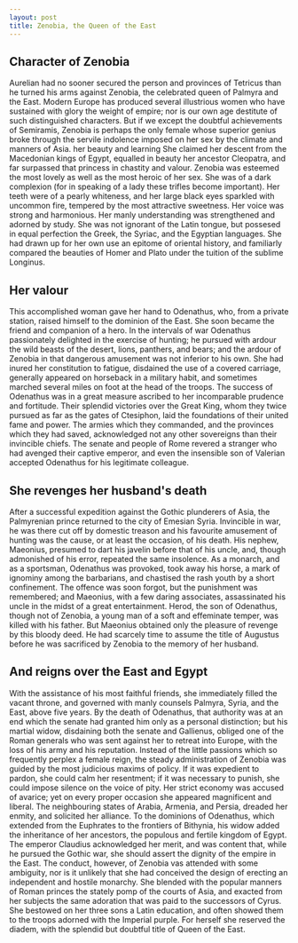 ```yaml
---
layout: post
title: Zenobia, the Queen of the East
---
```


Character of Zenobia
--------------------

Aurelian had no sooner secured the person and provinces of Tetricus than he turned his arms against Zenobia, the celebrated queen of Palmyra and the East. Modern Europe has produced several illustrious women who have sustained with glory the weight of empire; nor is our own age destitute of such distinguished characters. But if we except the doubtful achievements of Semiramis, Zenobia is perhaps the only female whose superior genius broke through the servile indolence imposed on her sex by the climate and manners of Asia.  her beauty and learning She claimed her descent from the Macedonian kings of Egypt, equalled in beauty her ancestor Cleopatra, and far surpassed that princess in chastity  and valour. Zenobia was esteemed the most lovely as well as the most heroic of her sex. She was of a dark complexion (for in speaking of a lady these trifles become important). Her teeth were of a pearly whiteness, and her large black eyes sparkled with uncommon fire, tempered by the most attractive sweetness. Her voice was strong and harmonious. Her manly understanding was strengthened and adorned by study. She was not ignorant of the Latin tongue, but possesed in equal perfection the Greek, the Syriac, and the Egyptian languages. She had drawn up for her own use an epitome of oriental history, and familiarly compared the beauties of Homer and Plato under the tuition of the sublime Longinus.

Her valour
----------

This accomplished woman gave her hand to Odenathus, who, from a private station, raised himself to the dominion of the East. She soon became the friend and companion of a hero. In the intervals of war Odenathus passionately delighted in the exercise of hunting; he pursued with ardour the wild beasts of the desert, lions, panthers, and bears; and the ardour of Zenobia in that dangerous amusement was not inferior to his own. She had inured her constitution to fatigue, disdained the use of a covered carriage, generally appeared on horseback in a military habit, and sometimes marched several miles on foot at the head of the troops. The success of Odenathus was in a great measure ascribed to her incomparable prudence and fortitude. Their splendid victories over the Great King, whom they twice pursued as far as the gates of Ctesiphon, laid the foundations of their united fame and power. The armies which they commanded, and the provinces which they had saved, acknowledged not any other sovereigns than their invincible chiefs. The senate and people of Rome revered a stranger who had avenged their captive emperor, and even the insensible son of Valerian accepted Odenathus for his legitimate colleague.

She revenges her husband's death
--------------------------------

After a successful expedition against the Gothic plunderers of Asia, the Palmyrenian prince returned to the city of Emesian Syria. Invincible in war, he was there cut off by domestic treason and his favourite amusement of hunting was the cause, or at least the occasion, of his death.  His nephew, Maeonius, presumed to dart his javelin before that of his uncle, and, though admonished of his error, repeated the same insolence. As a monarch, and as a sportsman, Odenathus was provoked, took away his horse, a mark of ignominy among the barbarians, and chastised the rash youth by a short confinement. The offence was soon forgot, but the punishment was remembered; and Maeonius, with a few daring associates, assassinated his uncle in the midst of a great entertainment. Herod, the son of Odenathus, though not of Zenobia, a young man of a soft and effeminate temper,  was killed with his father. But Maeonius obtained only the pleasure of revenge by this bloody deed. He had scarcely time to assume the title of Augustus before he was sacrificed by Zenobia to the memory of her husband. 

And reigns over the East and Egypt
----------------------------------
With the assistance of his most faithful friends, she immediately filled the vacant throne, and governed with manly counsels Palmyra, Syria, and the East, above five years. By the death of Odenathus, that authority was at an end which the senate had granted him only as a personal distinction; but his martial widow, disdaining both the senate and Gallienus, obliged one of the Roman generals who was sent against her to retreat into Europe, with the loss of his army and his reputation.  Instead of the little passions which so frequently perplex a female reign, the steady administration of Zenobia was guided by the most judicious maxims of policy. If it was expedient to pardon, she could calm her resentment; if it was necessary to punish, she could impose silence on the voice of pity. Her strict economy was accused of avarice; yet on every proper occasion she appeared magnificent and liberal. The neighbouring states of Arabia, Armenia, and Persia, dreaded her enmity, and solicited her alliance. To the dominions of Odenathus, which extended from the Euphrates to the frontiers of Bithynia, his widow added the inheritance of her ancestors, the populous and fertile kingdom of Egypt.  The emperor Claudius acknowledged her merit, and was content that, while he pursued the Gothic war, she should assert the dignity of the empire in the East. The conduct, however, of Zenobia vas attended with some ambiguity, nor is it unlikely that she had conceived the design of erecting an independent and hostile monarchy. She blended with the popular manners of Roman princes the stately pomp of the courts of Asia, and exacted from her subjects the same adoration that was paid to the successors of Cyrus. She bestowed on her three sons  a Latin education, and often showed them to the troops adorned with the Imperial purple. For herself she reserved the diadem, with the splendid but doubtful title of Queen of the East.

